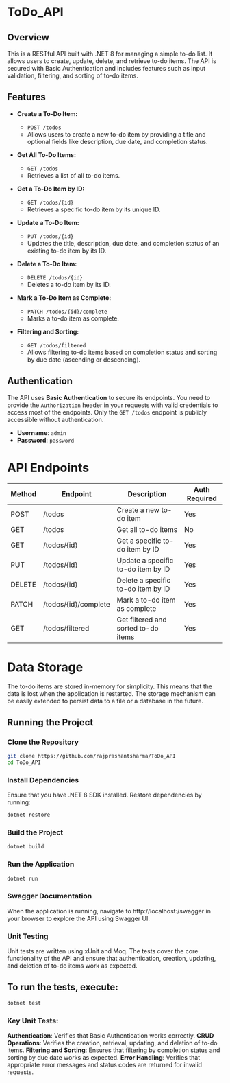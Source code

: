 # ToDo_API

## Overview

This is a RESTful API built with .NET 8 for managing a simple to-do list. It allows users to create, update, delete, and retrieve to-do items. The API is secured with Basic Authentication and includes features such as input validation, filtering, and sorting of to-do items.

## Features

- **Create a To-Do Item:**
  - `POST /todos`
  - Allows users to create a new to-do item by providing a title and optional fields like description, due date, and completion status.

- **Get All To-Do Items:**
  - `GET /todos`
  - Retrieves a list of all to-do items.

- **Get a To-Do Item by ID:**
  - `GET /todos/{id}`
  - Retrieves a specific to-do item by its unique ID.

- **Update a To-Do Item:**
  - `PUT /todos/{id}`
  - Updates the title, description, due date, and completion status of an existing to-do item by its ID.

- **Delete a To-Do Item:**
  - `DELETE /todos/{id}`
  - Deletes a to-do item by its ID.

- **Mark a To-Do Item as Complete:**
  - `PATCH /todos/{id}/complete`
  - Marks a to-do item as complete.

- **Filtering and Sorting:**
  - `GET /todos/filtered`
  - Allows filtering to-do items based on completion status and sorting by due date (ascending or descending).

## Authentication

The API uses **Basic Authentication** to secure its endpoints. You need to provide the `Authorization` header in your requests with valid credentials to access most of the endpoints. Only the `GET /todos` endpoint is publicly accessible without authentication.

- **Username**: `admin`
- **Password**: `password`

# API Endpoints

| Method | Endpoint                   | Description                          | Auth Required |
|--------|-----------------------------|--------------------------------------|---------------|
| POST   | /todos                      | Create a new to-do item              | Yes           |
| GET    | /todos                      | Get all to-do items                  | No            |
| GET    | /todos/{id}                 | Get a specific to-do item by ID      | Yes           |
| PUT    | /todos/{id}                 | Update a specific to-do item by ID   | Yes           |
| DELETE | /todos/{id}                 | Delete a specific to-do item by ID   | Yes           |
| PATCH  | /todos/{id}/complete        | Mark a to-do item as complete        | Yes           |
| GET    | /todos/filtered             | Get filtered and sorted to-do items  | Yes           |

# Data Storage
The to-do items are stored in-memory for simplicity. This means that the data is lost when the application is restarted. The storage mechanism can be easily extended to persist data to a file or a database in the future.

## Running the Project

### Clone the Repository

```bash
git clone https://github.com/rajprashantsharma/ToDo_API
cd ToDo_API
```
### Install Dependencies
Ensure that you have .NET 8 SDK installed. Restore dependencies by running:
```bash
dotnet restore
```
### Build the Project
```bash
dotnet build
```
### Run the Application
```bash
dotnet run
```

### Swagger Documentation
When the application is running, navigate to http://localhost:<port>/swagger in your browser to explore the API using Swagger UI.

### Unit Testing
Unit tests are written using xUnit and Moq. The tests cover the core functionality of the API and ensure that authentication, creation, updating, and deletion of to-do items work as expected.

## To run the tests, execute:
```bash
dotnet test
```
### Key Unit Tests:
**Authentication**: Verifies that Basic Authentication works correctly.
**CRUD Operations**: Verifies the creation, retrieval, updating, and deletion of to-do items.
**Filtering and Sorting**: Ensures that filtering by completion status and sorting by due date works as expected.
**Error Handling**: Verifies that appropriate error messages and status codes are returned for invalid requests.
